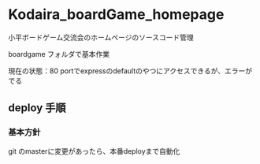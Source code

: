 # Kodaira_boardGame_homepage
小平ボードゲーム交流会のホームページのソースコード管理

boardgame フォルダで基本作業

現在の状態：80 portでexpressのdefaultのやつにアクセスできるが、エラーがでる

## deploy 手順
### 基本方針
git のmasterに変更があったら、本番deployまで自動化

